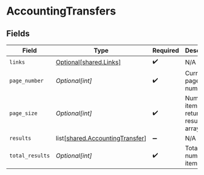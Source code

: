 # AccountingTransfers


## Fields

| Field                                                                            | Type                                                                             | Required                                                                         | Description                                                                      |
| -------------------------------------------------------------------------------- | -------------------------------------------------------------------------------- | -------------------------------------------------------------------------------- | -------------------------------------------------------------------------------- |
| `links`                                                                          | [Optional[shared.Links]](undefined/models/shared/links.md)                       | :heavy_check_mark:                                                               | N/A                                                                              |
| `page_number`                                                                    | *Optional[int]*                                                                  | :heavy_check_mark:                                                               | Current page number.                                                             |
| `page_size`                                                                      | *Optional[int]*                                                                  | :heavy_check_mark:                                                               | Number of items to return in results array.                                      |
| `results`                                                                        | list[[shared.AccountingTransfer](undefined/models/shared/accountingtransfer.md)] | :heavy_minus_sign:                                                               | N/A                                                                              |
| `total_results`                                                                  | *Optional[int]*                                                                  | :heavy_check_mark:                                                               | Total number of items.                                                           |